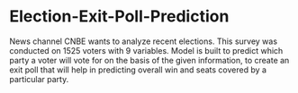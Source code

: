 # Election-Exit-Poll-Prediction
News channel CNBE wants to analyze recent elections. This survey was conducted on 1525 voters with 9 variables. Model is built to predict which party a voter will vote for on the basis of the given information, to create an exit poll that will help in predicting overall win and seats covered by a particular party. 
